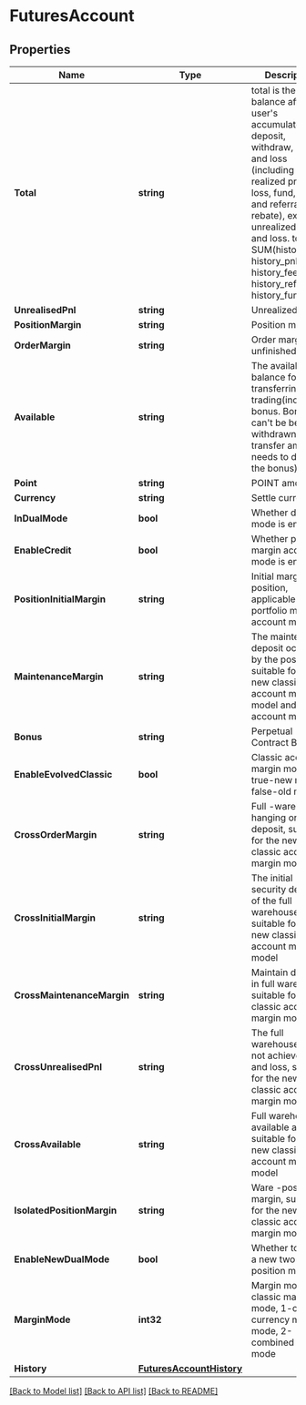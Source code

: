 # FuturesAccount

## Properties

Name | Type | Description | Notes
------------ | ------------- | ------------- | -------------
**Total** | **string** | total is the balance after the user&#39;s accumulated deposit, withdraw, profit and loss (including realized profit and loss, fund, fee and referral rebate), excluding unrealized profit and loss.  total &#x3D; SUM(history_dnw, history_pnl, history_fee, history_refr, history_fund) | [optional] 
**UnrealisedPnl** | **string** | Unrealized PNL | [optional] 
**PositionMargin** | **string** | Position margin | [optional] 
**OrderMargin** | **string** | Order margin of unfinished orders | [optional] 
**Available** | **string** | The available balance for transferring or trading(including bonus.  Bonus can&#39;t be be withdrawn. The transfer amount needs to deduct the bonus) | [optional] 
**Point** | **string** | POINT amount | [optional] 
**Currency** | **string** | Settle currency | [optional] 
**InDualMode** | **bool** | Whether dual mode is enabled | [optional] 
**EnableCredit** | **bool** | Whether portfolio margin account mode is enabled | [optional] 
**PositionInitialMargin** | **string** | Initial margin position, applicable to the portfolio margin account model | [optional] 
**MaintenanceMargin** | **string** | The maintenance deposit occupied by the position is suitable for the new classic account margin model and unified account model | [optional] 
**Bonus** | **string** | Perpetual Contract Bonus | [optional] 
**EnableEvolvedClassic** | **bool** | Classic account margin mode, true-new mode, false-old mode | [optional] 
**CrossOrderMargin** | **string** | Full -warehouse hanging order deposit, suitable for the new classic account margin model | [optional] 
**CrossInitialMargin** | **string** | The initial security deposit of the full warehouse is suitable for the new classic account margin model | [optional] 
**CrossMaintenanceMargin** | **string** | Maintain deposit in full warehouse, suitable for new classic account margin models | [optional] 
**CrossUnrealisedPnl** | **string** | The full warehouse does not achieve profit and loss, suitable for the new classic account margin model | [optional] 
**CrossAvailable** | **string** | Full warehouse available amount, suitable for the new classic account margin model | [optional] 
**IsolatedPositionMargin** | **string** | Ware -position margin, suitable for the new classic account margin model | [optional] 
**EnableNewDualMode** | **bool** | Whether to open a new two-way position mode | [optional] 
**MarginMode** | **int32** | Margin mode, 0-classic margin mode, 1-cross-currency margin mode, 2-combined margin mode | [optional] 
**History** | [**FuturesAccountHistory**](FuturesAccount_history.md) |  | [optional] 

[[Back to Model list]](../README.md#documentation-for-models) [[Back to API list]](../README.md#documentation-for-api-endpoints) [[Back to README]](../README.md)


